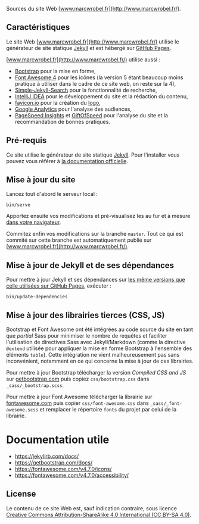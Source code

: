 Sources du site Web [www.marcwrobel.fr](http://www.marcwrobel.fr/).


## Caractéristiques
Le site Web [www.marcwrobel.fr](http://www.marcwrobel.fr/) utilise le générateur de site statique
[Jekyll](https://jekyllrb.com) et est hébergé sur [GitHub Pages](https://pages.github.com/).

[www.marcwrobel.fr](http://www.marcwrobel.fr/) utilise aussi :
* [Bootstrap](https://getbootstrap.com/) pour la mise en forme,
* [Font Awesome 4](https://fontawesome.com/v4.7.0/icons/) pour les icônes (la version 5 étant
  beaucoup moins pratique à utiliser dans le cadre de ce site web, on reste sur la 4),
* [Simple-Jekyll-Search](https://github.com/christian-fei/Simple-Jekyll-Search) pour la
  fonctionnalité de recherche,
* [IntelliJ IDEA](https://www.jetbrains.com/idea/) pour le développement du site et la rédaction du
  contenu,
* [favicon.io](https://favicon.io/favicon-generator/?t=MW&ff=Geo&fs=70&fc=%23FFFFFF&b=circle&bc=%23000)
  pour la création du [logo](assets/icon-512.png),
* [Google Analytics](https://analytics.google.com) pour l'analyse des audiences,
* [PageSpeed Insights](https://developers.google.com/speed/pagespeed/insights/?url=https%3A%2F%2Fwww.marcwrobel.fr) et
  [GiftOfSpeed](https://www.giftofspeed.com/) pour l'analyse du site et la recommandation de bonnes
  pratiques.


## Pré-requis
Ce site utilise le générateur de site statique [Jekyll](https://jekyllrb.com). Pour l'installer vous
pouvez vous référer à [la documentation officielle](https://jekyllrb.com/docs/installation/).


## Mise à jour du site
Lancez tout d'abord le serveur local :
```shell script
bin/serve
```

Apportez ensuite vos modifications et pré-visualisez les au fur et à mesure [dans votre
navigateur](http://localhost:4000/).

Commitez enfin vos modifications sur la branche `master`. Tout ce qui est commité sur cette branche
est automatiquement publié sur [www.marcwrobel.fr](http://www.marcwrobel.fr/).


## Mise à jour de Jekyll et de ses dépendances
Pour mettre à jour Jekyll et ses dépendances sur [les même versions que celle utilisées sur GitHub
Pages](https://pages.github.com/versions/), exécuter :
```shell script
bin/update-dependencies
```


## Mise à jour des librairies tierces (CSS, JS)
Bootstrap et Font Awesome ont été intégrées au code source du site en tant que _partial_ Sass pour
minimiser le nombre de requêtes et faciliter l'utilisation de directives Sass avec Jekyll/Markdown
(comme la directive `@extend` utilisée pour appliquer la mise en forme Bootstrap à l'ensemble des
éléments `table`). Cette intégration ne vient malheureusement pas sans inconvénient, notamment en ce
qui concerne la mise à jour de ces librairies.

Pour mettre à jour Bootstrap télécharger la version _Compiled CSS and JS_ sur [getbootstrap.com](https://getbootstrap.com/)
puis copiez `css/bootstrap.css` dans `_sass/_bootstrap.scss`.

Pour mettre à jour Font Awesome télécharger la librairie sur [fontawesome.com](https://fontawesome.com)
puis copier `css/font-awesome.css` dans `_sass/_font-awesome.scss` et remplacer le répertoire
`fonts` du projet par celui de la librairie.


# Documentation utile
* https://jekyllrb.com/docs/
* https://getbootstrap.com/docs/
* https://fontawesome.com/v4.7.0/icons/
* https://fontawesome.com/v4.7.0/accessibility/

## License
Le contenu de ce site Web est, sauf indication contraire, sous licence [Creative Commons
Attribution-ShareAlike 4.0 International (CC BY-SA 4.0)](LICENSE).
